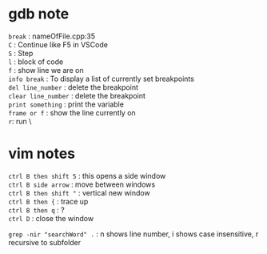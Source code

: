 # gdb note
`break` : nameOfFile.cpp:35 \
`C` : Continue like F5 in VSCode \
`S` : Step \
`l` : block of code\
`f` : show line we are on\
`info break` : To display a list of currently set breakpoints\
`del line_number` : delete the breakpoint\
`clear line_number` : delete the breakpoint\
`print something` : print the variable \
`frame or f` : show the line currently on \
`r`: run \

# vim notes
`ctrl B then shift 5` : this opens a side window \
`ctrl B side arrow` : move between windows \
`ctrl B then shift "` : vertical new window \
`ctrl B then {` : trace up \
`ctrl B then q` : ? \
`ctrl D` : close the window

`grep -nir "searchWord" .` : n shows line number, i shows case insensitive, r recursive to subfolder


